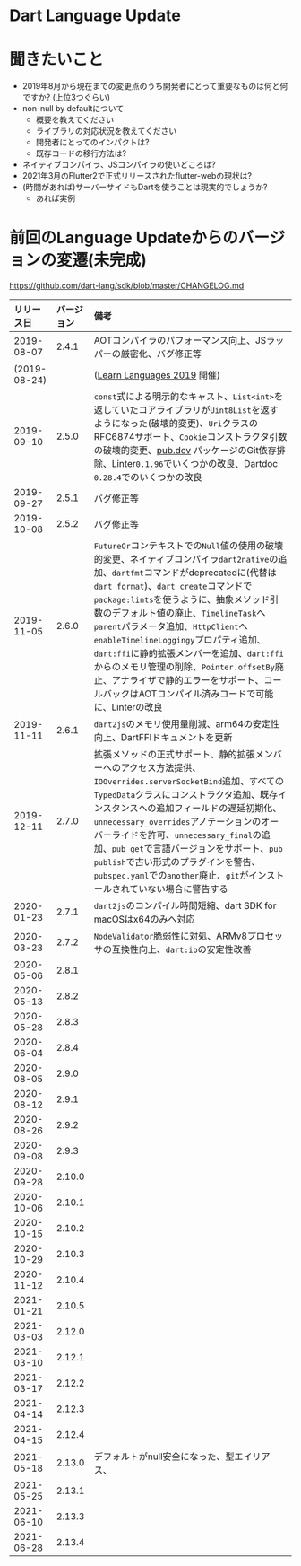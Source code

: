 Dart Language Update
====

# 聞きたいこと

- 2019年8月から現在までの変更点のうち開発者にとって重要なものは何と何ですか? (上位3つぐらい)
- non-null by defaultについて
    - 概要を教えてください
    - ライブラリの対応状況を教えてください
    - 開発者にとってのインパクトは?
    - 既存コードの移行方法は?
- ネイティブコンパイラ、JSコンパイラの使いどころは?
- 2021年3月のFlutter2で正式リリースされたflutter-webの現状は?
- (時間があれば)サーバーサイドもDartを使うことは現実的でしょうか?
    - あれば実例

# 前回のLanguage Updateからのバージョンの変遷(未完成)

https://github.com/dart-lang/sdk/blob/master/CHANGELOG.md

|リリース日|バージョン|備考|
|:---|:---|:---|
|2019-08-07|2.4.1|AOTコンパイラのパフォーマンス向上、JSラッパーの厳密化、バグ修正等|
|(2019-08-24)| |([Learn Languages 2019](https://ll.jus.or.jp/2019/) 開催)|
|2019-09-10|2.5.0|```const```式による明示的なキャスト、```List<int>```を返していたコアライブラリが```Uint8List```を返すようになった(破壊的変更)、```Uri```クラスのRFC6874サポート、```Cookie```コンストラクタ引数の破壊的変更、[pub.dev](https://pub.dev/) パッケージのGit依存排除、Linter```0.1.96```でいくつかの改良、Dartdoc ```0.28.4```でのいくつかの改良|
|2019-09-27|2.5.1|バグ修正等|
|2019-10-08|2.5.2|バグ修正等|
|2019-11-05|2.6.0|```FutureOr```コンテキストでの```Null```値の使用の破壊的変更、ネイティブコンパイラ```dart2native```の追加、```dartfmt```コマンドがdeprecatedに(代替は```dart format```)、```dart create```コマンドで```package:lints```を使うように、抽象メソッド引数のデフォルト値の廃止、```TimelineTask```へ```parent```パラメータ追加、```HttpClient```へ```enableTimelineLoggingy```プロパティ追加、```dart:ffi```に静的拡張メンバーを追加、```dart:ffi```からのメモリ管理の削除、```Pointer.offsetBy```廃止、アナライザで静的エラーをサポート、コールバックはAOTコンパイル済みコードで可能に、Linterの改良|
|2019-11-11|2.6.1|```dart2js```のメモリ使用量削減、arm64の安定性向上、DartFFIドキュメントを更新|
|2019-12-11|2.7.0|拡張メソッドの正式サポート、静的拡張メンバーへのアクセス方法提供、```IOOverrides.serverSocketBind```追加、すべての```TypedData```クラスにコンストラクタ追加、既存インスタンスへの追加フィールドの遅延初期化、```unnecessary_overrides```アノテーションのオーバーライドを許可、```unnecessary_final```の追加、```pub get```で言語バージョンをサポート、```pub publish```で古い形式のプラグインを警告、```pubspec.yaml```での```another```廃止、```git```がインストールされていない場合に警告する|
|2020-01-23|2.7.1|```dart2js```のコンパイル時間短縮、dart SDK for macOSはx64のみへ対応|
|2020-03-23|2.7.2|```NodeValidator```脆弱性に対処、ARMv8プロセッサの互換性向上、```dart:io```の安定性改善|
|2020-05-06|2.8.1||
|2020-05-13|2.8.2||
|2020-05-28|2.8.3||
|2020-06-04|2.8.4||
|2020-08-05|2.9.0||
|2020-08-12|2.9.1||
|2020-08-26|2.9.2||
|2020-09-08|2.9.3||
|2020-09-28|2.10.0||
|2020-10-06|2.10.1||
|2020-10-15|2.10.2||
|2020-10-29|2.10.3||
|2020-11-12|2.10.4||
|2021-01-21|2.10.5||
|2021-03-03|2.12.0||
|2021-03-10|2.12.1||
|2021-03-17|2.12.2||
|2021-04-14|2.12.3||
|2021-04-15|2.12.4||
|2021-05-18|2.13.0|デフォルトがnull安全になった、型エイリアス、|
|2021-05-25|2.13.1||
|2021-06-10|2.13.3||
|2021-06-28|2.13.4||







